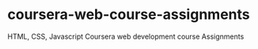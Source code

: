 # coursera-web-course-assignments
HTML, CSS, Javascript Coursera web development course Assignments
